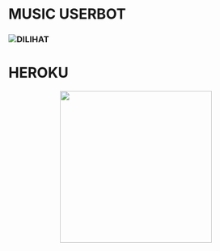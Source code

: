 # MUSIC USERBOT

### ![DILIHAT](https://komarev.com/ghpvc/?username=Good-Boys-Exe&color=blue&style=flat-square&label=DILIHAT+👁‍🗨)

# HEROKU

<p align="center"><a href="https://heroku.com/deploy?template=https://github.com/Good-Boys-Exe/vcg-userbot"><img src="https://img.shields.io/badge/BUAT DI-HEROKU-blue?style=plastic&logo=heroku&logoColor=dark blue"width="300"heigh="100" /></a></p>
